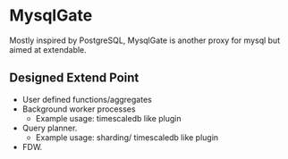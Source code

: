 # MysqlGate

Mostly inspired by PostgreSQL, MysqlGate is another proxy for mysql but aimed at extendable.


## Designed Extend Point

- User defined functions/aggregates
- Background worker processes
  - Example usage: timescaledb like plugin
- Query planner. 
  - Example usage: sharding/ timescaledb like plugin
- FDW.
